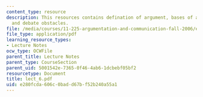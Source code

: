 ```yaml
---
content_type: resource
description: This resources contains defination of argument, bases of an argument
  and debate obstacles.
file: /media/courses/11-225-argumentation-and-communication-fall-2006/e280fcda606c0badd67bf52b240a55a1_lect_6.pdf
file_type: application/pdf
learning_resource_types:
- Lecture Notes
ocw_type: OCWFile
parent_title: Lecture Notes
parent_type: CourseSection
parent_uid: 5001542e-7365-0f46-4ab6-1dcbebf05bf2
resourcetype: Document
title: lect_6.pdf
uid: e280fcda-606c-0bad-d67b-f52b240a55a1
---
```

